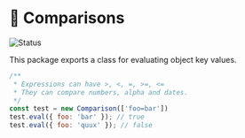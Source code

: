 <h1>🧮 Comparisons</h1>
<p>
  <img src="https://github.com/MikeIbberson/comparisons/workflows/Node%20CI/badge.svg" alt="Status" />
</p>

<p>This package exports a class for evaluating object key values.</p>

```Javascript
/**
 * Expressions can have >, <, =, >=, <=
 * They can compare numbers, alpha and dates.
 */
const test = new Comparison(['foo=bar'])
test.eval({ foo: 'bar' }); // true
test.eval({ foo: 'quux' }); // false
```